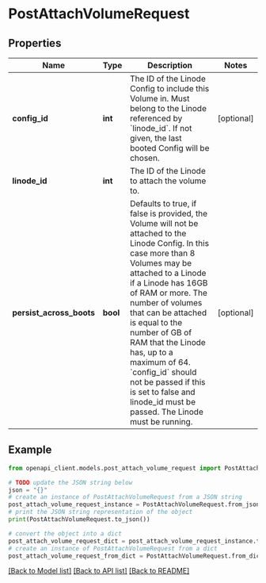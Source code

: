 # PostAttachVolumeRequest


## Properties

Name | Type | Description | Notes
------------ | ------------- | ------------- | -------------
**config_id** | **int** | The ID of the Linode Config to include this Volume in. Must belong to the Linode referenced by &#x60;linode_id&#x60;. If not given, the last booted Config will be chosen. | [optional] 
**linode_id** | **int** | The ID of the Linode to attach the volume to. | 
**persist_across_boots** | **bool** | Defaults to true, if false is provided, the Volume will not be attached to the Linode Config. In this case more than 8 Volumes may be attached to a Linode if a Linode has 16GB of RAM or more. The number of volumes that can be attached is equal to the number of GB of RAM that the Linode has, up to a maximum of 64. &#x60;config_id&#x60; should not be passed if this is set to false and linode_id must be passed. The Linode must be running. | [optional] 

## Example

```python
from openapi_client.models.post_attach_volume_request import PostAttachVolumeRequest

# TODO update the JSON string below
json = "{}"
# create an instance of PostAttachVolumeRequest from a JSON string
post_attach_volume_request_instance = PostAttachVolumeRequest.from_json(json)
# print the JSON string representation of the object
print(PostAttachVolumeRequest.to_json())

# convert the object into a dict
post_attach_volume_request_dict = post_attach_volume_request_instance.to_dict()
# create an instance of PostAttachVolumeRequest from a dict
post_attach_volume_request_from_dict = PostAttachVolumeRequest.from_dict(post_attach_volume_request_dict)
```
[[Back to Model list]](../README.md#documentation-for-models) [[Back to API list]](../README.md#documentation-for-api-endpoints) [[Back to README]](../README.md)


